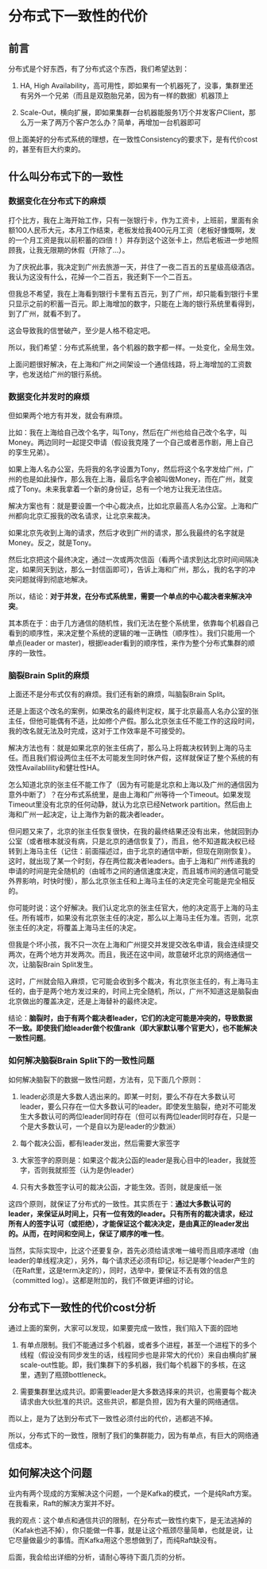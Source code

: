 # 分布式下一致性的代价

## 前言

分布式是个好东西，有了分布式这个东西，我们希望达到：

1. HA, High Availability，高可用性，即如果有一个机器死了，没事，集群里还有另外一个兄弟（而且是双胞胎兄弟，因为有一样的数据）机器顶上

2. Scale-Out，横向扩展，即如果集群一台机器能服务1万个并发客户Client，那么万一来了两万个客户怎么办？简单，再增加一台机器即可

但上面美好的分布式系统的理想，在一致性Consistency的要求下，是有代价cost的，甚至有巨大约束的。

## 什么叫分布式下的一致性

### 数据变化在分布式下的麻烦

打个比方，我在上海开始工作，只有一张银行卡，作为工资卡，上班前，里面有余额100人民币大元，本月工作结束，老板发给我400元月工资（老板好慷慨啊，发的一个月工资是我以前积蓄的四倍！）并存到这个这张卡上，然后老板进一步地照顾我，让我无限期的休假（开除了...）。

为了庆祝此事，我决定到广州去旅游一天，并住了一夜二百五的五星级高级酒店。我认为这没有什么，花掉一个二百五，我还剩下一个二百五。

但我总不希望，我在上海看到银行卡里有五百元，到了广州，却只能看到银行卡里只显示之前的积蓄一百元。即上海增加的数字，只能在上海的银行系统里看得到，到了广州，就看不到了。

这会导致我的信誉破产，至少是人格不稳定吧。

所以，我们希望：分布式系统里，各个机器的数字都一样。一处变化，全局生效。

上面问题很好解决，在上海和广州之间架设一个通信线路，将上海增加的工资数字，也发送给广州的银行系统。

### 数据变化并发时的麻烦

但如果两个地方有并发，就会有麻烦。

比如：我在上海给自己改个名字，叫Tony，然后在广州也给自己改个名字，叫Money。两边同时一起提交申请（假设我克隆了一个自己或者恶作剧，用上自己的孪生兄弟）。

如果上海人名办公室，先将我的名字设置为Tony，然后将这个名字发给广州，广州的也是如此操作，那么我在上海，最后名字会被叫做Money，而在广州，就变成了Tony。未来我拿着一个新的身份证，总有一个地方让我无法住店。

解决方案也有：就是要设置一个中心裁决点，比如北京最高人名办公室。上海和广州都向北京汇报我的改名请求，让北京来裁决。

如果北京先收到上海的请求，然后才收到广州的请求，那么我最终的名字就是Money。反之，就是Tony。

然后北京把这个最终决定，通过一次或两次信函（看两个请求到达北京时间间隔决定，如果同天到达，那么一封信函即可），告诉上海和广州，那么，我的名字的冲突问题就得到彻底地解决。

所以，结论：**对于并发，在分布式系统里，需要一个单点的中心裁决者来解决冲突**。

其本质在于：由于几方通信的随机性，我们无法在整个系统里，依靠每个机器自己看到的顺序性，来决定整个系统的逻辑的唯一正确性（顺序性）。我们只能用一个单点(leader or master)，根据leader看到的顺序性，来作为整个分布式集群的顺序的一致性。

### 脑裂Brain Split的麻烦

上面还不是分布式仅有的麻烦。我们还有新的麻烦，叫脑裂Brain Split。

还是上面这个改名的案例，如果改名的最终判定权，属于北京最高人名办公室的张主任，但他可能偶有不适，比如修个产假。那么北京张主任不能工作的这段时间，我的改名就无法及时完成，这对于工作效率是不可接受的。

解决方法也有：就是如果北京的张主任病了，那么马上将裁决权转到上海的马主任。而且我们假设两位主任不太可能发生同时休产假，这样就保证了整个系统的有效性Availablility和健壮性HA。

怎么知道北京的张主任不能工作了（因为有可能是北京和上海以及广州的通信因为意外中断了）？在分布式系统里，是由上海和广州等待一个Timeout。如果发现Timeout里没有北京的任何动静，就认为北京已经Network partition。然后由上海和广州一起决定，让上海作为新的裁决者leader。

但问题又来了，北京的张主任恢复很快，在我的最终结果还没有出来，他就回到办公室（或者根本就没有病，只是北京的通信恢复了），而且，他不知道裁决权已经转到上海马主任（记住：前面描述过，由于北京的通信中断，但现在刚刚恢复）。这时，就出现了某一个时刻，存在两位裁决者leaders。由于上海和广州传递我的申请的时间是完全随机的（由城市之间的通信速度决定，而且城市间的通信可能受外界影响，时快时慢），那么北京张主任和上海马主任的决定完全可能是完全相反的。

你可能时说：这个好解决。我们认定北京的张主任官大，他的决定高于上海的马主任。所有城市，如果没有北京张主任的决定，那么以上海马主任为准。否则，北京张主任的决定，将覆盖上海马主任的决定。

但我是个坏小孩，我不只一次在上海和广州提交并发提交改名申请，我会连续提交两次，在两个地方并发两次。而且，我还在这中间，故意破坏北京的网络通信一次，让脑裂Brain Split发生。

这时，广州就会陷入麻烦，它可能会收到多个裁决，有北京张主任的，有上海马主任的，由于是两个地方发过来的，时间上完全随机，所以，广州不知道这是脑裂由北京做出的覆盖决定，还是上海替补的最终决定。

结论：**脑裂时，由于有两个裁决者leader，它们的决定可能是冲突的，导致数据不一致。即使我们给leader做个权值rank（即大家默认哪个官更大），也不能解决一致性问题**。

### 如何解决脑裂Brain Split下的一致性问题

如何解决脑裂下的数据一致性问题，方法有，见下面几个原则：

1. leader必须是大多数人选出来的。即某一时刻，要么不存在大多数认可leader，要么只存在一位大多数认可的leader。即使发生脑裂，绝对不可能发生大多数认可的两位leader同时存在（但可以有两位leader同时存在，只是一个是大多数认可，一个是自以为是leader的少数派）

2. 每个裁决公函，都有leader发出，然后需要大家签字

3. 大家签字的原则是：如果这个裁决公函的leader是我心目中的leader，我就签字，否则我就拒签（认为是伪leader）

4. 只有大多数签字认可的裁决公函，才能生效。否则，就是废纸一张

这四个原则，就保证了分布式的一致性。其实质在于：**通过大多数认可的leader，来保证从时间上，只有一位有效的leader。只有所有的裁决请求，经过所有人的签字认可（或拒绝），才能保证这个裁决决定，是由真正的leader发出的。从而，在时间和空间上，保证了顺序的唯一性**。

当然，实际实现中，比这个还要复杂，首先必须给请求唯一编号而且顺序递增（由leader的单线程决定），另外，每个请求还必须有印记，标记是哪个leader产生的（在Raft里，这是term决定的），同时，选举中，要保证不丢有效的信息（committed log）。这都是附加的，我们不做更详细的讨论。

## 分布式下一致性的代价cost分析

通过上面的案例，大家可以发现，如果要完成一致性，我们陷入下面的囧地

1. 有单点限制。我们不能通过多个机器，或者多个进程，甚至一个进程下的多个线程（假设没有同步发生的话，线程同步也是非常大的代价）来自由横向扩展scale-out性能。即，我们集群下的多机器，我们每个机器下的多核，在这里，遇到了瓶颈bottleneck。

2. 需要集群里达成共识。即需要leader是大多数选择来的共识，也需要每个裁决请求由大伙批准的共识。这些共识，都是负担，因为有大量的网络通信。

而以上，是为了达到分布式下一致性必须付出的代价，逃都逃不掉。

所以，分布式下的一致性，限制了我们的集群能力，因为有单点，有巨大的网络通信成本。

## 如何解决这个问题

业内有两个现成的方案解决这个问题，一个是Kafka的模式，一个是纯Raft方案。在我看来，Raft的解决方案并不好。

我的观点：这个单点和通信共识的限制，在分布式一致性约束下，是无法逃掉的（Kafak也逃不掉），你只能做一件事，就是让这个瓶颈尽量简单，也就是说，让它尽量做最少的事情。而Kafka用这个思想做到了，而纯Raft缺没有。

后面，我会给出详细的分析，请耐心等待下面几页的分析。






